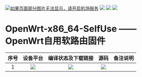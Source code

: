 [![如果页面部分图片无法显示，请开启机场服务](https://visitor-badge.glitch.me/badge?page_id=OpenWrt-x86_64-SelfUse-visitor-badge)](#readme) [![](https://img.shields.io/github/issues/lazzman/OpenWrt-x86_64-SelfUse?color=FFFFFF)](https://github.com/lazzman/OpenWrt-x86_64-SelfUse/issues) [![](https://img.shields.io/github/stars/lazzman/OpenWrt-x86_64-SelfUse?color=FFFFFF)](https://github.com/lazzman/OpenWrt-x86_64-SelfUse/stargazers) [![](https://img.shields.io/github/forks/lazzman/OpenWrt-x86_64-SelfUse?color=FFFFFF)](https://github.com/lazzman/OpenWrt-x86_64-SelfUse/network/members)

OpenWrt-x86_64-SelfUse —— OpenWrt自用软路由固件
======================


|    序号   |     设备平台     |   编译状态及下载链接 |   源码   | 备注说明   |
| :-----------------: | :-------------: |:-----------------: | :-----------------: |  :-----------------: | 
| 1 |   [![](https://img.shields.io/badge/OpenWrt-x86_64_(64位)-FFFFFF.svg)](https://github.com/lazzman/OpenWrt-x86_64-SelfUse/actions?query=workflow%3A%22Build+OpenWrt%22)    | [![](https://github.com/lazzman/OpenWrt-x86_64-SelfUse/workflows/Build%20OpenWrt/badge.svg)](https://github.com/lazzman/OpenWrt-x86_64-SelfUse/actions?query=workflow%3A%22Build+OpenWrt%22) |[![](https://img.shields.io/badge/Lean-源码-orange.svg)](https://github.com/coolsnowwolf/lede) |  |  


